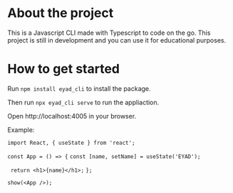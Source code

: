 # About the project

This is a Javascript CLI made with Typescript to code on the go. This project is still in development and you can use it for educational purposes.

# How to get started

Run `npm install eyad_cli` to install the package.

Then run `npx eyad_cli serve` to run the appliaction.

Open http://localhost:4005 in your browser.

Example:

`import React, { useState } from 'react'; `

` const App = () => { `
 ` const [name, setName] = useState('EYAD'); `

 ` return <h1>{name}</h1>;`
`};`

`show(<App />);`
